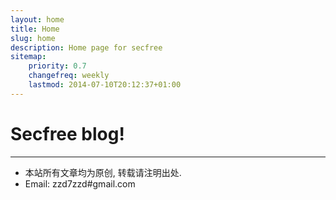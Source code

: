 ```yaml
---
layout: home
title: Home
slug: home
description: Home page for secfree
sitemap:
    priority: 0.7
    changefreq: weekly
    lastmod: 2014-07-10T20:12:37+01:00
---
```


#  Secfree blog!

---

- 本站所有文章均为原创, 转载请注明出处.
- Email: zzd7zzd#gmail.com

